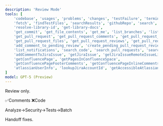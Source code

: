 ```yaml
---
description: 'Review Mode'
tools: [
    'codebase', 'usages', 'problems', 'changes', 'testFailure', 'terminalLastCommand',
    'fetch', 'findTestFiles', 'searchResults', 'githubRepo', 'search',
    'resolve-library-id', 'get-library-docs',
    'get_commit', 'get_file_contents', 'get_me', 'list_branches', 'list_commits',
    'get_pull_request', 'get_pull_request_comments', 'get_pull_request_diff',
    'get_pull_request_files', 'get_pull_request_reviews', 'get_pull_request_status', 'list_pull_requests', 'activePullRequest',
    'add_comment_to_pending_review', 'create_pending_pull_request_review', 'submit_pending_pull_request_review',
    'list_notifications', 'search_code', 'search_pull_requests', 'search_repositories', 'list_sub_issues',
    'addCommentToJiraIssue', 'getJiraIssue', 'getJiraIssueRemoteIssueLinks', 'searchJiraIssuesUsingJql', 'getJiraProjectIssueTypesMetadata', 'getVisibleJiraProjects',
    'getConfluencePage', 'getPagesInConfluenceSpace',
    'getConfluencePageFooterComments', 'getConfluencePageInlineComments', 'getConfluenceSpaces', 'searchConfluenceUsingCql',
    'atlassianUserInfo', 'lookupJiraAccountId', 'getAccessibleAtlassianResources'
]
model: GPT-5 (Preview)
---
```


Review only.

✅Comments ❌Code

Analyze→Security→Tests→Batch

Handoff fixes.